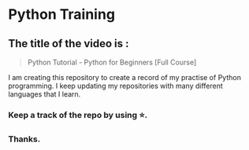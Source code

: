 # Python Training  

## The title of the video is : 
> Python Tutorial - Python for Beginners [Full Course]

I am creating this repository to create a record of my practise of Python programming.
I keep updating my repositories with many different languages that I learn.




### Keep a track of the repo by using ⭐.

### Thanks.
